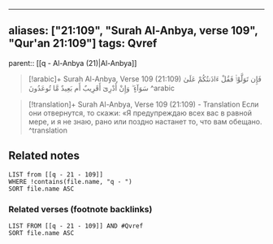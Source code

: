 
---
aliases: ["21:109", "Surah Al-Anbya, verse 109", "Qur'an 21:109"]
tags: Qvref
---

parent:: [[q - Al-Anbya (21)|Al-Anbya]]

> [!arabic]+ Surah Al-Anbya, Verse 109 (21:109)
> <span class="quran-arabic">فَإِن تَوَلَّوْا۟ فَقُلْ ءَاذَنتُكُمْ عَلَىٰ سَوَآءٍ ۖ وَإِنْ أَدْرِىٓ أَقَرِيبٌ أَم بَعِيدٌ مَّا تُوعَدُونَ</span>
^arabic

> [!translation]+ Surah Al-Anbya, Verse 109 (21:109) - Translation
> Если они отвернутся, то скажи: «Я предупреждаю всех вас в равной мере, и я не знаю, рано или поздно настанет то, что вам обещано.
^translation



## Related notes
```dataview
LIST from [[q - 21 - 109]]
WHERE !contains(file.name, "q - ")
SORT file.name ASC
```

### Related verses (footnote backlinks)
```dataview
LIST FROM [[q - 21 - 109]] AND #Qvref
SORT file.name ASC
```

